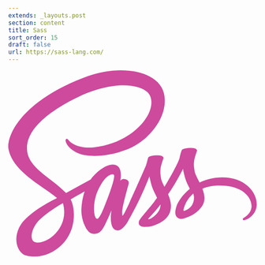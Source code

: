```yaml
---
extends: _layouts.post
section: content
title: Sass
sort_order: 15
draft: false
url: https://sass-lang.com/
---
```

<svg xmlns="http://www.w3.org/2000/svg" viewBox="0 0 730.36 547.467" width="730.36" height="547.467"><path d="M516.417 413.708c-2.317-1.65-1.932-6.98 5.69-23.583 2.992-6.518 9.818-17.493 21.686-27.981 1.375 4.313 2.214 8.45 2.19 12.3-.154 25.688-18.482 35.281-29.566 39.264zm-97.557 22.238c-3.107 1.626-5.955 2.647-7.279 1.86-.97-.58 1.282-2.72 1.282-2.72s15.841-17.04 22.08-24.8a845.847 845.847 0 0 0 12.422-15.86c.038.6.058 1.193.058 1.78-.047 20.415-19.768 34.2-28.563 39.74zm-126.637-60.423c-7.328 17.865-22.666 63.57-32 61.12-8.014-2.102-12.894-36.846-1.6-71.039 5.684-17.212 17.826-37.779 24.96-45.761 11.484-12.846 24.128-17.047 27.2-11.839 3.916 6.636-13.966 56.32-18.56 67.519zm-153.28 104.202c-21.04 22.954-50.435 31.628-63.04 24.322-13.61-7.892-8.22-41.684 17.6-66.042 15.737-14.844 36.053-28.516 49.53-36.937 3.067-1.845 7.574-4.556 13.05-7.837.908-.518 1.42-.804 1.42-.804l-.02-.035 3.258-1.95c9.395 34.67.286 65.192-21.798 89.283zm489.613-165.064c-25.527.135-47.636 6.263-66.17 15.398-6.778-13.528-13.638-25.43-14.79-34.279-1.345-10.33-2.904-16.493-1.28-28.8 1.625-12.307 8.745-29.733 8.641-31.039-.104-1.305-1.597-7.574-16.32-7.681-14.724-.105-27.318 2.832-28.8 6.72-1.482 3.888-4.317 12.637-6.081 21.76-2.579 13.35-29.396 60.964-44.623 85.873-4.98-9.721-9.214-18.293-10.097-25.072-1.344-10.33-2.904-16.493-1.28-28.801 1.625-12.305 8.745-29.735 8.641-31.04-.104-1.305-1.596-7.573-16.32-7.68-14.724-.105-27.318 2.832-28.8 6.72-1.482 3.888-3.065 12.972-6.081 21.76-3.016 8.79-38.664 88.215-48 108.801-4.757 10.49-8.897 18.916-11.82 24.672l-.019-.032s-.18.383-.49 1.03c-2.502 4.898-3.991 7.609-3.991 7.609l.044.101c-1.984 3.598-4.11 6.939-5.164 6.939-.736 0-2.21-9.576.321-22.72 5.304-27.552 18.047-70.52 17.92-72-.066-.759 2.368-8.245-8.321-12.16-10.39-3.803-14.09 2.54-15.039 2.56-.918.02-1.601 2.241-1.601 2.241s11.576-48.32-22.08-48.32c-21.041 0-50.197 23.018-64.56 43.882a18943.071 18943.071 0 0 0-72.656 39.832c-.52-.576-1.039-1.154-1.573-1.724-40.81-43.54-116.252-74.336-113.05-132.871 1.163-21.28 8.56-77.312 144.96-145.28 111.734-55.677 201.182-40.356 216.64-6.4 22.083 48.512-47.805 138.673-163.841 151.68-44.21 4.956-67.49-12.177-73.28-18.56-6.095-6.717-7.004-7.02-9.28-5.76-3.707 2.055-1.357 7.985 0 11.52 3.465 9.017 17.681 25.007 41.92 32.96 21.323 6.997 73.23 10.841 136-13.44 70.307-27.195 125.205-102.845 109.08-166.08-16.399-64.313-123.035-85.456-223.959-49.6-60.065 21.339-125.088 54.83-171.84 98.56C5.928 167.936-2.936 213.19.717 232.1c12.978 67.188 105.585 110.941 142.668 143.368l-5.108 2.819c-18.592 9.197-89.183 46.14-106.84 85.173-20.03 44.276 3.188 76.043 18.56 80.32 47.624 13.252 96.495-10.584 122.759-49.759 26.259-39.165 23.052-90.162 11-113.441-.15-.29-.315-.572-.468-.859 4.8-2.841 9.696-5.73 14.548-8.58 9.463-5.556 18.75-10.74 26.812-15.126-4.51 12.358-7.813 27.172-9.532 48.565-2.019 25.134 8.281 57.62 21.76 70.401 5.935 5.627 13.075 5.76 17.6 5.76 15.684 0 22.841-13.049 30.72-28.481 9.665-18.927 18.24-40.96 18.24-40.96s-10.763 59.52 18.561 59.52c10.684 0 21.432-13.855 26.219-20.919l.02.119s.279-.46.823-1.383c1.109-1.696 1.737-2.776 1.737-2.776l.056-.306c4.295-7.458 13.82-24.46 28.105-52.495 18.456-36.223 36.159-81.6 36.159-81.6s1.647 11.095 7.04 29.44c3.173 10.795 9.915 22.727 15.233 34.17-4.281 5.94-6.913 9.351-6.913 9.351l.072.178c-3.421 4.541-7.257 9.442-11.27 14.221-14.567 17.35-31.918 37.161-34.242 42.88-2.736 6.737-2.09 11.693 3.2 15.68 3.864 2.912 10.743 3.364 17.92 2.88 13.09-.88 22.301-4.127 26.845-6.104 7.084-2.505 15.334-6.446 23.076-12.136 14.29-10.505 22.908-25.534 22.08-45.44-.458-10.97-3.957-21.844-8.382-32.11a873.251 873.251 0 0 0 3.901-5.65c22.527-32.932 40-69.12 40-69.12s1.647 11.093 7.041 29.44c2.73 9.287 8.115 19.416 12.958 29.352-21.182 17.21-34.318 37.208-38.879 50.328-8.433 24.263-1.828 35.257 10.561 37.76 5.612 1.135 13.538-1.437 19.5-3.961 7.419-2.46 16.334-6.558 24.66-12.678 14.29-10.505 28.028-25.216 27.2-45.121-.378-9.063-2.836-18.057-6.17-26.699 17.954-7.478 41.201-11.637 70.81-8.18 63.52 7.418 75.982 47.079 73.6 63.679-2.382 16.601-15.706 25.725-20.161 28.482-4.453 2.754-5.813 3.71-5.439 5.76.542 2.978 2.602 2.863 6.399 2.223 5.23-.882 33.356-13.502 34.56-44.144 1.53-38.901-35.741-81.632-101.76-81.28" fill="#cd4a9c"/></svg>
